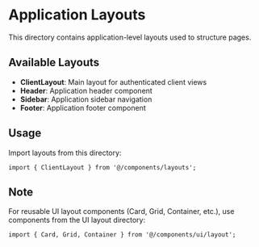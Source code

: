 # Application Layouts

This directory contains application-level layouts used to structure pages.

## Available Layouts

- **ClientLayout**: Main layout for authenticated client views
- **Header**: Application header component
- **Sidebar**: Application sidebar navigation
- **Footer**: Application footer component

## Usage

Import layouts from this directory:

```tsx
import { ClientLayout } from '@/components/layouts';
```

## Note

For reusable UI layout components (Card, Grid, Container, etc.),
use components from the UI layout directory:

```tsx
import { Card, Grid, Container } from '@/components/ui/layout';
```
